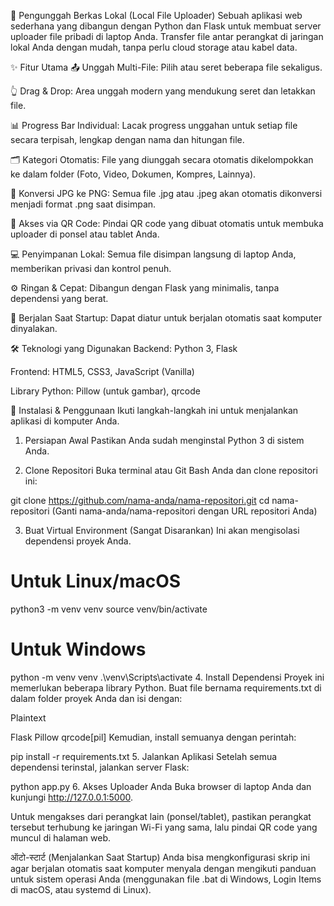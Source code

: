 📂 Pengunggah Berkas Lokal (Local File Uploader)
Sebuah aplikasi web sederhana yang dibangun dengan Python dan Flask untuk membuat server uploader file pribadi di laptop Anda. Transfer file antar perangkat di jaringan lokal Anda dengan mudah, tanpa perlu cloud storage atau kabel data.

✨ Fitur Utama
📤 Unggah Multi-File: Pilih atau seret beberapa file sekaligus.

👆 Drag & Drop: Area unggah modern yang mendukung seret dan letakkan file.

📊 Progress Bar Individual: Lacak progress unggahan untuk setiap file secara terpisah, lengkap dengan nama dan hitungan file.

🗂️ Kategori Otomatis: File yang diunggah secara otomatis dikelompokkan ke dalam folder (Foto, Video, Dokumen, Kompres, Lainnya).

🔄 Konversi JPG ke PNG: Semua file .jpg atau .jpeg akan otomatis dikonversi menjadi format .png saat disimpan.

📱 Akses via QR Code: Pindai QR code yang dibuat otomatis untuk membuka uploader di ponsel atau tablet Anda.

💻 Penyimpanan Lokal: Semua file disimpan langsung di laptop Anda, memberikan privasi dan kontrol penuh.

⚙️ Ringan & Cepat: Dibangun dengan Flask yang minimalis, tanpa dependensi yang berat.

🚀 Berjalan Saat Startup: Dapat diatur untuk berjalan otomatis saat komputer dinyalakan.

🛠️ Teknologi yang Digunakan
Backend: Python 3, Flask

Frontend: HTML5, CSS3, JavaScript (Vanilla)

Library Python: Pillow (untuk gambar), qrcode

🚀 Instalasi & Penggunaan
Ikuti langkah-langkah ini untuk menjalankan aplikasi di komputer Anda.

1. Persiapan Awal
Pastikan Anda sudah menginstal Python 3 di sistem Anda.

2. Clone Repositori
Buka terminal atau Git Bash Anda dan clone repositori ini:

git clone https://github.com/nama-anda/nama-repositori.git
cd nama-repositori
(Ganti nama-anda/nama-repositori dengan URL repositori Anda)

3. Buat Virtual Environment (Sangat Disarankan)
Ini akan mengisolasi dependensi proyek Anda.

# Untuk Linux/macOS
python3 -m venv venv
source venv/bin/activate

# Untuk Windows
python -m venv venv
.\venv\Scripts\activate
4. Install Dependensi
Proyek ini memerlukan beberapa library Python. Buat file bernama requirements.txt di dalam folder proyek Anda dan isi dengan:

Plaintext

Flask
Pillow
qrcode[pil]
Kemudian, install semuanya dengan perintah:

pip install -r requirements.txt
5. Jalankan Aplikasi
Setelah semua dependensi terinstal, jalankan server Flask:

python app.py
6. Akses Uploader Anda
Buka browser di laptop Anda dan kunjungi http://127.0.0.1:5000.

Untuk mengakses dari perangkat lain (ponsel/tablet), pastikan perangkat tersebut terhubung ke jaringan Wi-Fi yang sama, lalu pindai QR code yang muncul di halaman web.

ऑटो-स्टार्ट (Menjalankan Saat Startup)
Anda bisa mengkonfigurasi skrip ini agar berjalan otomatis saat komputer menyala dengan mengikuti panduan untuk sistem operasi Anda (menggunakan file .bat di Windows, Login Items di macOS, atau systemd di Linux).
